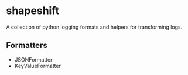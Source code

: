 shapeshift
==========
A collection of python logging formats and helpers for transforming logs.

## Formatters
- JSONFormatter
- KeyValueFormatter
